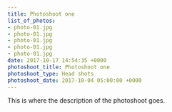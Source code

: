 ```yaml
---
title: Photoshoot one
list_of_photos:
- photo-01.jpg
- photo-01.jpg
- photo-01.jpg
- photo-01.jpg
- photo-01.jpg
date: 2017-10-17 14:54:35 +0000
photoshoot_title: Photoshoot one
photoshoot_type: Head shots
photoshoot_date: 2017-10-04 05:00:00 +0000
---
```



This is where the description of the photoshoot goes.